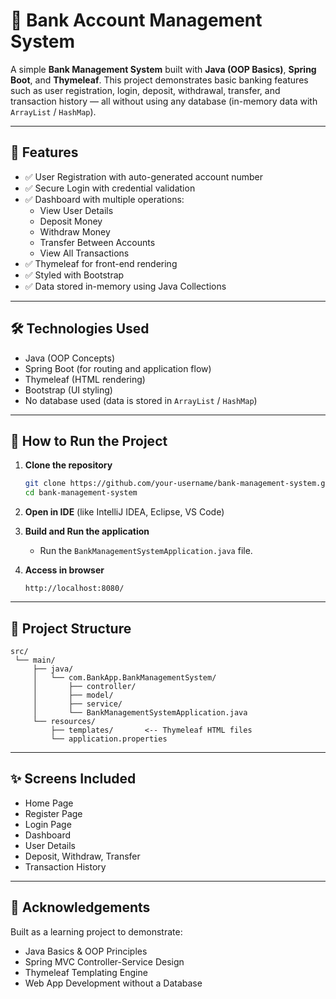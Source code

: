 # 🏦 Bank Account Management System

A simple **Bank Management System** built with **Java (OOP Basics)**, **Spring Boot**, and **Thymeleaf**. This project demonstrates basic banking features such as user registration, login, deposit, withdrawal, transfer, and transaction history — all without using any database (in-memory data with `ArrayList` / `HashMap`).

---

## 📌 Features
- ✅ User Registration with auto-generated account number
- ✅ Secure Login with credential validation
- ✅ Dashboard with multiple operations:
  - View User Details
  - Deposit Money
  - Withdraw Money
  - Transfer Between Accounts
  - View All Transactions
- ✅ Thymeleaf for front-end rendering
- ✅ Styled with Bootstrap
- ✅ Data stored in-memory using Java Collections

---

## 🛠 Technologies Used
- Java (OOP Concepts)
- Spring Boot (for routing and application flow)
- Thymeleaf (HTML rendering)
- Bootstrap (UI styling)
- No database used (data is stored in `ArrayList` / `HashMap`)

---

## 🚀 How to Run the Project

1. **Clone the repository**
   ```bash
   git clone https://github.com/your-username/bank-management-system.git
   cd bank-management-system
   ```

2. **Open in IDE** (like IntelliJ IDEA, Eclipse, VS Code)

3. **Build and Run the application**
   - Run the `BankManagementSystemApplication.java` file.

4. **Access in browser**
   ```
   http://localhost:8080/
   ```

---

## 📂 Project Structure
```
src/
 └── main/
     ├── java/
     │   └── com.BankApp.BankManagementSystem/
     │       ├── controller/
     │       ├── model/
     │       ├── service/
     │       └── BankManagementSystemApplication.java
     └── resources/
         ├── templates/       <-- Thymeleaf HTML files
         └── application.properties
```

---

## ✨ Screens Included
- Home Page
- Register Page
- Login Page
- Dashboard
- User Details
- Deposit, Withdraw, Transfer
- Transaction History

---

## 🙌 Acknowledgements
Built as a learning project to demonstrate:
- Java Basics & OOP Principles
- Spring MVC Controller-Service Design
- Thymeleaf Templating Engine
- Web App Development without a Database